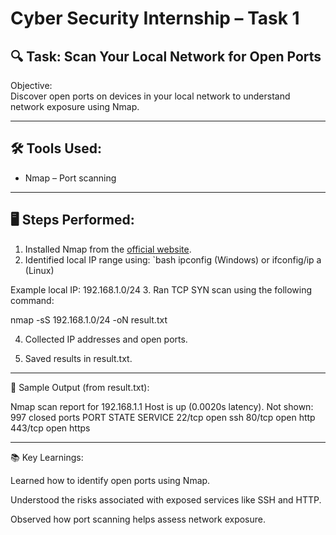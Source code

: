 # Cyber Security Internship – Task 1

## 🔍 Task: Scan Your Local Network for Open Ports

Objective:  
Discover open ports on devices in your local network to understand network exposure using Nmap.

---

## 🛠 Tools Used:
- Nmap – Port scanning


---

## 🖥️ Steps Performed:

1. Installed Nmap from the [official website](https://nmap.org/download.html).
2. Identified local IP range using:
   `bash
   ipconfig (Windows) or ifconfig/ip a (Linux)

Example local IP: 192.168.1.0/24 3. Ran TCP SYN scan using the following command:

nmap -sS 192.168.1.0/24 -oN result.txt

4. Collected IP addresses and open ports.


5. Saved results in result.txt.




---

📄 Sample Output (from result.txt):

Nmap scan report for 192.168.1.1
Host is up (0.0020s latency).
Not shown: 997 closed ports
PORT     STATE SERVICE
22/tcp   open  ssh
80/tcp   open  http
443/tcp  open  https


---

📚 Key Learnings:

Learned how to identify open ports using Nmap.

Understood the risks associated with exposed services like SSH and HTTP.

Observed how port scanning helps assess network exposure.
